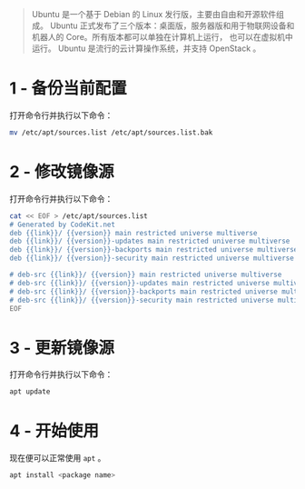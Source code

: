 > Ubuntu 是一个基于 Debian 的 Linux 发行版，主要由自由和开源软件组成。 Ubuntu 正式发布了三个版本：桌面版，服务器版和用于物联网设备和机器人的 Core。所有版本都可以单独在计算机上运行，​​ 也可以在虚拟机中运行。 Ubuntu 是流行的云计算操作系统，并支持 OpenStack 。

# 1 - 备份当前配置

打开命令行并执行以下命令：

```bash
mv /etc/apt/sources.list /etc/apt/sources.list.bak
```

# 2 - 修改镜像源

打开命令行并执行以下命令：

```bash
cat << EOF > /etc/apt/sources.list
# Generated by CodeKit.net
deb {{link}}/ {{version}} main restricted universe multiverse
deb {{link}}/ {{version}}-updates main restricted universe multiverse
deb {{link}}/ {{version}}-backports main restricted universe multiverse
deb {{link}}/ {{version}}-security main restricted universe multiverse

# deb-src {{link}}/ {{version}} main restricted universe multiverse
# deb-src {{link}}/ {{version}}-updates main restricted universe multiverse
# deb-src {{link}}/ {{version}}-backports main restricted universe multiverse
# deb-src {{link}}/ {{version}}-security main restricted universe multiverse
EOF
```

# 3 - 更新镜像源

打开命令行并执行以下命令：

```bash
apt update
```

# 4 - 开始使用

现在便可以正常使用 `apt` 。

```bash
apt install <package name>
```

